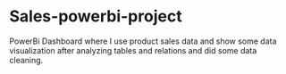 # Sales-powerbi-project
PowerBi Dashboard where I use product sales data and show some data visualization after analyzing tables and relations and did some data cleaning. 
